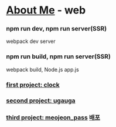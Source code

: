 # [About Me](https://port-0-aboutme-9z2ygb26lcbwua9l.gksl2.cloudtype.app/) - web

### npm run dev, npm run server(SSR)

webpack dev server

### npm run build, npm run server(SSR)

webpack build, Node.js app.js


### [first project: clock](https://github.com/jeonhyoungmin/project-hackathon)
### [second project: ugauga](https://github.com/jeonhyoungmin/Stock_ProjectA)
### [third project: meojeon_pass](https://github.com/jeonhyoungmin/ProjectB) [배포](http://43.200.117.50/)
